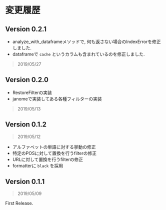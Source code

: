 # 変更履歴

## Version 0.2.1

- analyze_with_dataframeメソッドで, 何も返さない場合のIndexErrorを修正しました.
- dataframeで `cache` というカラムも含まれているのを修正しました.

> 2019/05/27

## Version 0.2.0

- RestoreFilterの実装
- janomeで実装してある各種フィルターの実装

> 2019/05/13

## Version 0.1.2

> 2019/05/12

- アルファベットの単語に対する挙動の修正
- 特定のPOSに対して置換を行うfilterの修正
- URLに対して置換を行うfilterの修正
- formatterに `black` を採用

## Version 0.1.1

> 2019/05/09

First Release.